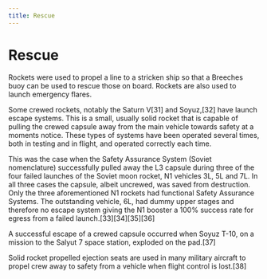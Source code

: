 ```yaml
---
title: Rescue
---
```


# Rescue

Rockets were used to propel a line to a stricken ship so that a Breeches buoy can be used to rescue those on board. Rockets are also used to launch emergency flares.

Some crewed rockets, notably the Saturn V[31] and Soyuz,[32] have launch escape systems. This is a small, usually solid rocket that is capable of pulling the crewed capsule away from the main vehicle towards safety at a moments notice. These types of systems have been operated several times, both in testing and in flight, and operated correctly each time.

This was the case when the Safety Assurance System (Soviet nomenclature) successfully pulled away the L3 capsule during three of the four failed launches of the Soviet moon rocket, N1 vehicles 3L, 5L and 7L. In all three cases the capsule, albeit uncrewed, was saved from destruction. Only the three aforementioned N1 rockets had functional Safety Assurance Systems. The outstanding vehicle, 6L, had dummy upper stages and therefore no escape system giving the N1 booster a 100% success rate for egress from a failed launch.[33][34][35][36]

A successful escape of a crewed capsule occurred when Soyuz T-10, on a mission to the Salyut 7 space station, exploded on the pad.[37]

Solid rocket propelled ejection seats are used in many military aircraft to propel crew away to safety from a vehicle when flight control is lost.[38]